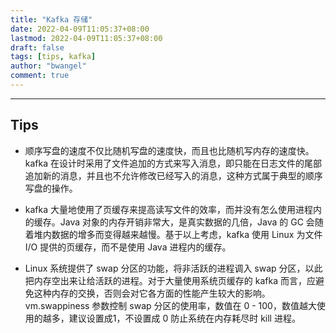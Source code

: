 ```yaml
---
title: "Kafka 存储"
date: 2022-04-09T11:05:37+08:00
lastmod: 2022-04-09T11:05:37+08:00
draft: false
tags: [tips, kafka]
author: "bwangel"
comment: true
---
```


<!--more-->

---

## Tips

- 顺序写盘的速度不仅比随机写盘的速度快，而且也比随机写内存的速度快。kafka 在设计时采用了文件追加的方式来写入消息，即只能在日志文件的尾部追加新的消息，并且也不允许修改已经写入的消息，这种方式属于典型的顺序写盘的操作。

- kafka 大量地使用了页缓存来提高读写文件的效率，而并没有怎么使用进程内的缓存。Java 对象的内存开销非常大，是真实数据的几倍，Java 的 GC 会随着堆内数据的增多而变得越来越慢。基于以上考虑，kafka 使用 Linux 为文件 I/O 提供的页缓存，而不是使用 Java 进程内的缓存。

- Linux 系统提供了 swap 分区的功能，将非活跃的进程调入 swap 分区，以此把内存空出来让给活跃的进程。对于大量使用系统页缓存的 kafka 而言，应避免这种内存的交换，否则会对它各方面的性能产生较大的影响。vm.swappiness 参数控制 swap 分区的使用率，数值在 0 - 100，数值越大使用的越多，建议设置成1，不设置成 0 防止系统在内存耗尽时 kill 进程。
